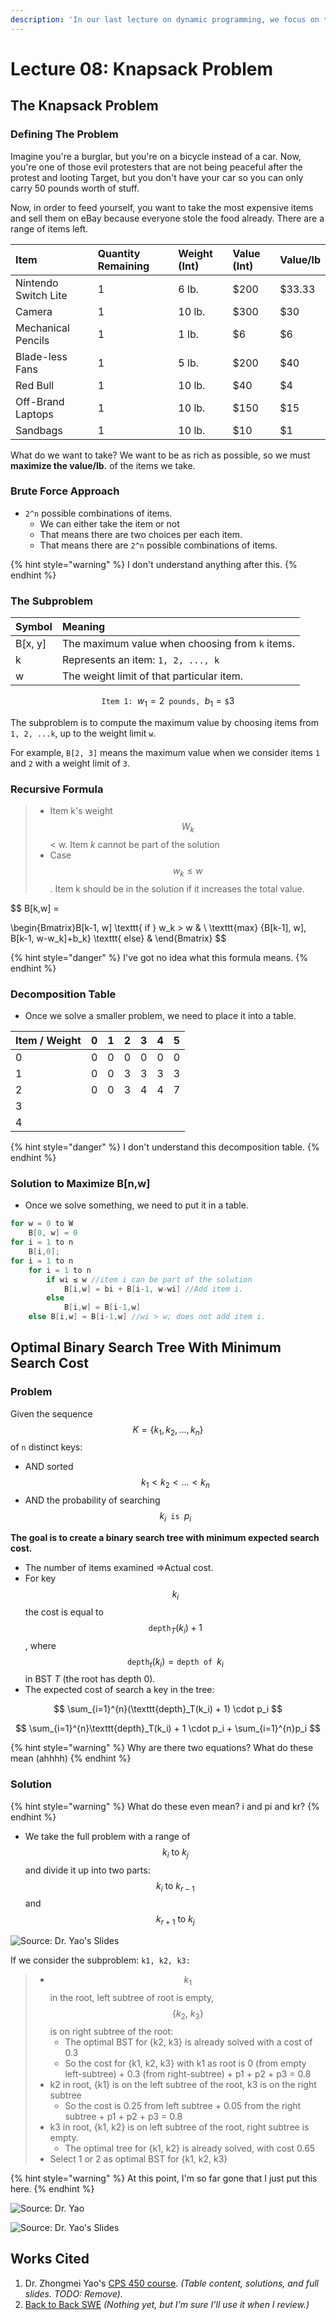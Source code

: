```yaml
---
description: 'In our last lecture on dynamic programming, we focus on the hardest problems.'
---
```


# Lecture 08: Knapsack Problem

## The Knapsack Problem

### Defining The Problem

Imagine you're a burglar, but you're on a bicycle instead of a car. Now, you're one of those evil protesters that are not being peaceful after the protest and looting Target, but you don't have your car so you can only carry 50 pounds worth of stuff.

Now, in order to feed yourself, you want to take the most expensive items and sell them on eBay because everyone stole the food already. There are a range of items left.

| Item | Quantity Remaining | Weight \(Int\) | Value \(Int\) | Value/lb |
| :--- | :--- | :--- | :--- | :--- |
| Nintendo Switch Lite | 1 | 6 lb. | $200 | $33.33 |
| Camera | 1 | 10 lb. | $300 | $30 |
| Mechanical Pencils | 1 | 1 lb. | $6 | $6 |
| Blade-less Fans | 1 | 5 lb. | $200 | $40 |
| Red Bull | 1 | 10 lb. | $40 | $4 |
| Off-Brand Laptops | 1 | 10 lb. | $150 | $15 |
| Sandbags | 1 | 10 lb. | $10 | $1 |

What do we want to take? We want to be as rich as possible, so we must **maximize the value/lb.** of the items we take.

### Brute Force Approach

* `2^n` possible combinations of items.
  * We can either take the item or not 
  * That means there are two choices per each item.
  * That means there are `2^n` possible combinations of items.

{% hint style="warning" %}
I don't understand anything after this.
{% endhint %}

### The Subproblem 

| Symbol | Meaning |
| :--- | :--- |
| B\[x, y\] | The maximum value when choosing from `k` items. |
| k | Represents an item: `1, 2, ..., k` |
| w | The weight limit of that particular item. |

$$
\texttt{Item 1: }w_1 = 2 \texttt{ pounds, } b_1 = \texttt{\$}3
$$



The subproblem is to compute the maximum value by choosing items from `1, 2, ...k`, up to the weight limit `w`. 

For example, `B[2, 3]` means the maximum value when we consider items `1` and `2` with a weight limit of `3`.

### Recursive Formula

> * Item k's weight $$W_k$$ &lt; w. Item _k_ cannot be part of the solution
> * Case $$w_k ≤ w$$. Item k should be in the solution if it increases the total value.

$$
B[k,w] =

\begin{Bmatrix}B[k-1, w] \texttt{ if } w_k > w
 & \\ \texttt{max} \{B[k-1], w], B[k-1, w-w_k]+b_k\} \texttt{ else}
 &
\end{Bmatrix}
$$

{% hint style="danger" %}
I've got no idea what this formula means.
{% endhint %}

### Decomposition Table

* Once we solve a smaller problem, we need to place it into a table. 

| Item / Weight | 0 | 1 | 2 | 3 | 4 | 5 |
| :--- | :--- | :--- | :--- | :--- | :--- | :--- |
| 0 | 0 | 0 | 0 | 0 | 0 | 0 |
| 1 | 0 | 0 | 3 | 3 | 3 | 3 |
| 2 | 0 | 0 | 3 | 4 | 4 | 7 |
| 3 |  |  |  |  |  |  |
| 4 |  |  |  |  |  |  |

{% hint style="danger" %}
I don't understand this decomposition table.
{% endhint %}

### Solution to Maximize B\[n,w\]

* Once we solve something, we need to put it in a table. 

```java
for w = 0 to W
    B[0, w] = 0
for i = 1 to n
    B[i,0];
for i = 1 to n
    for i = 1 to n
        if wi ≤ w //item i can be part of the solution
            B[i,w] = bi + B[i-1, w-wi] //Add item i.
        else
            B[i,w] = B[i-1,w]
    else B[i,w] = B[i-1,w] //wi > w; does not add item i.
```

## Optimal Binary Search Tree With Minimum Search Cost

### Problem

Given the sequence $$K = \{k_1, k_2, ..., k_n\}$$ of `n` distinct keys:

* AND sorted $$k_1 < k_2 < ... < k_n$$ 
* AND the probability of searching $$k_i \texttt{ is } p_i$$ 

**The goal is to create a binary search tree with minimum expected search cost.**

* The number of items examined ⇒Actual cost.
* For key $$k_i$$ the cost is equal to $$\texttt{depth}_T (k_i) + 1$$ , where $$\texttt{depth}_t(k_i) = \texttt{depth of }k_i$$ in BST _T_ \(the root has depth 0\).
* The expected cost of search a key in the tree:

$$
\sum_{i=1}^{n}(\texttt{depth}_T(k_i) + 1) \cdot p_i
$$

$$
\sum_{i=1}^{n}\texttt{depth}_T(k_i) + 1 \cdot p_i + \sum_{i=1}^{n}p_i
$$

{% hint style="warning" %}
Why are there two equations? What do these mean \(ahhhh\)
{% endhint %}

### Solution

{% hint style="warning" %}
What do these even mean? i and pi and kr?
{% endhint %}

* We take the full problem with a range of $$k_i \text{ to }k_j$$ and divide it up into two parts: $$k_i \text{ to } k_{r-1}$$ and $$k_{r+1} \text{ to } k_j$$ 

![Source: Dr. Yao&apos;s Slides](../../.gitbook/assets/image%20%289%29.png)

If we consider the subproblem: `k1, k2, k3:`

> * $$k_1$$ in the root, left subtree of root is empty,  $$\{k_2 \text{, } k_3\}$$ is on right subtree of the root:
>   * The optimal BST for {k2, k3} is already solved with a cost of 0.3
>   * So the cost for {k1, k2, k3} with k1 as root is 0 \(from empty left-subtree\) + 0.3 \(from right-subtree\) + p1 + p2 + p3 = 0.8
> * k2 in root, {k1} is on the left subtree of the root, k3 is on the right subtree
>   * So the cost is 0.25 from left subtree + 0.05 from the right subtree + p1 + p2 + p3 = 0.8
> * k3 in root, {k1, k2} is on left subtree of the root, right subtree is empty.
>   * The optimal tree for {k1, k2} is already solved, with cost 0.65
> * Select 1 or 2 as optimal BST for {k1, k2, k3}

{% hint style="warning" %}
At this point, I'm so far gone that I just put this here.
{% endhint %}

![Source: Dr. Yao](../../.gitbook/assets/image%20%287%29.png)

![Source: Dr. Yao&apos;s Slides](../../.gitbook/assets/image%20%288%29.png)



## Works Cited

1. Dr. Zhongmei Yao's [CPS 450 course](http://academic.udayton.edu/zhongmeiyao/450592.html). _\(Table content, solutions, and full slides. TODO: Remove\)._
2. [Back to Back SWE](https://backtobackswe.com/platform/content/quicksort/code) _\(Nothing yet, but I'm sure I'll use it when I review.\)_


